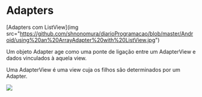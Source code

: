 # Adapters

[Adapters com ListView](img src="https://github.com/shnonomura/diarioProgramacao/blob/master/Android/using%20an%20ArrayAdapter%20with%20ListView.jpg")

Um objeto Adapter age como uma ponte de ligação entre um AdapterView e dados vinculados à aquela view.

Uma AdapterView é uma view cuja os filhos são determinados por um Adapter.

<img src="https://github.com/shnonomura/diarioProgramacao/blob/master/imagem/Android/using%20ArrayAdapter%20and%20ListView.jpg">
